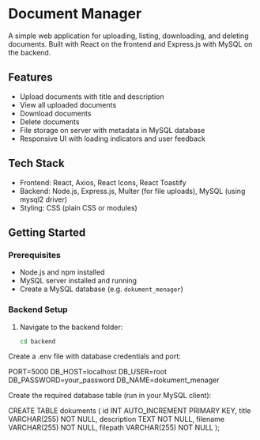# Document Manager

A simple web application for uploading, listing, downloading, and deleting documents. Built with React on the frontend and Express.js with MySQL on the backend.

## Features

- Upload documents with title and description
- View all uploaded documents
- Download documents
- Delete documents
- File storage on server with metadata in MySQL database
- Responsive UI with loading indicators and user feedback

## Tech Stack

- Frontend: React, Axios, React Icons, React Toastify
- Backend: Node.js, Express.js, Multer (for file uploads), MySQL (using mysql2 driver)
- Styling: CSS (plain CSS or modules)

## Getting Started

### Prerequisites

- Node.js and npm installed
- MySQL server installed and running
- Create a MySQL database (e.g. `dokument_menager`)

### Backend Setup

1. Navigate to the backend folder:
   ```bash
   cd backend
Create a .env file with database credentials and port:

PORT=5000
DB_HOST=localhost
DB_USER=root
DB_PASSWORD=your_password
DB_NAME=dokument_menager

Create the required database table (run in your MySQL client):


CREATE TABLE dokuments (
  id INT AUTO_INCREMENT PRIMARY KEY,
  title VARCHAR(255) NOT NULL,
  description TEXT NOT NULL,
  filename VARCHAR(255) NOT NULL,
  filepath VARCHAR(255) NOT NULL
);
